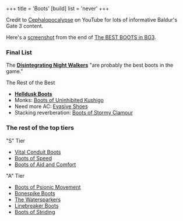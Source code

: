 +++
title = 'Boots'
[build]
  list = 'never'
+++


Credit to [Cephalopocalypse](https://www.youtube.com/@Cephalopocalypse) on YouTube for lots of informative Baldur's Gate 3 content.

Here's a [screenshot](Cephalopocalypse%20final%20boots.png) from the end of [The BEST BOOTS in BG3](https://www.youtube.com/watch?v=K--zIJJJotI).

### Final List

The [**Disintegrating Night Walkers**](https://bg3.wiki/wiki/Disintegrating_Night_Walkers) "are probably the best boots in the game."

The Rest of the Best

* [**Helldusk Boots**](https://bg3.wiki/wiki/Helldusk_Boots)
* Monks: [Boots of Uninhibited Kushigo](https://bg3.wiki/wiki/Boots_of_Uninhibited_Kushigo)
* Need more AC: [Evasive Shoes](https://bg3.wiki/wiki/Evasive_Shoes)
* Stacking reverberation: [Boots of Stormy Clamour](https://bg3.wiki/wiki/Boots_of_Stormy_Clamour)

### The rest of the top tiers

"S" Tier

* [Vital Conduit Boots](https://bg3.wiki/wiki/Vital_Conduit_Boots)
* [Boots of Speed](https://bg3.wiki/wiki/Boots_of_Speed)
* [Boots of Aid and Comfort](https://bg3.wiki/wiki/Boots_of_Aid_and_Comfort)

"A" Tier

* [Boots of Psionic Movement](https://bg3.wiki/wiki/Boots_of_Psionic_Movement)
* [Bonespike Boots](https://bg3.wiki/wiki/Bonespike_Boots)
* [The Watersparkers](https://bg3.wiki/wiki/The_Watersparkers)
* [Linebreaker Boots](https://bg3.wiki/wiki/Linebreaker_Boots)
* [Boots of Striding](https://bg3.wiki/wiki/Boots_of_Striding)
